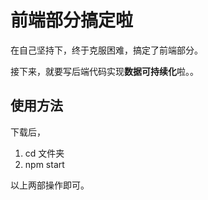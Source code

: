 # 前端部分搞定啦

在自己坚持下，终于克服困难，搞定了前端部分。

接下来，就要写后端代码实现**数据可持续化**啦。。

## 使用方法

下载后，
1. cd 文件夹
1. npm start

以上两部操作即可。